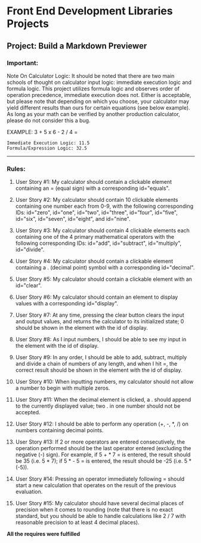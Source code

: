 # Front End Development Libraries Projects

## Project: Build a Markdown Previewer

### Important:

Note On Calculator Logic: It should be noted that there are two main schools of thought on calculator input logic: immediate execution logic and formula logic. This project utilizes formula logic and observes order of operation precedence, immediate execution does not. Either is acceptable, but please note that depending on which you choose, your calculator may yield different results than ours for certain equations (see below example). As long as your math can be verified by another production calculator, please do not consider this a bug.

EXAMPLE: 3 + 5 x 6 - 2 / 4 =

    Immediate Execution Logic: 11.5
    Formula/Expression Logic: 32.5
    
<hr>    

### Rules:

1. User Story #1: My calculator should contain a clickable element containing an = (equal sign) with a corresponding id="equals".

1. User Story #2: My calculator should contain 10 clickable elements containing one number each from 0-9, with the following corresponding IDs: id="zero", id="one", id="two", id="three", id="four", id="five", id="six", id="seven", id="eight", and id="nine".

1. User Story #3: My calculator should contain 4 clickable elements each containing one of the 4 primary mathematical operators with the following corresponding IDs: id="add", id="subtract", id="multiply", id="divide".

1. User Story #4: My calculator should contain a clickable element containing a . (decimal point) symbol with a corresponding id="decimal".

1. User Story #5: My calculator should contain a clickable element with an id="clear".

1. User Story #6: My calculator should contain an element to display values with a corresponding id="display".

1. User Story #7: At any time, pressing the clear button clears the input and output values, and returns the calculator to its initialized state; 0 should be shown in the element with the id of display.

1. User Story #8: As I input numbers, I should be able to see my input in the element with the id of display.

1. User Story #9: In any order, I should be able to add, subtract, multiply and divide a chain of numbers of any length, and when I hit =, the correct result should be shown in the element with the id of display.

1. User Story #10: When inputting numbers, my calculator should not allow a number to begin with multiple zeros.

1. User Story #11: When the decimal element is clicked, a . should append to the currently displayed value; two . in one number should not be accepted.

1. User Story #12: I should be able to perform any operation (+, -, *, /) on numbers containing decimal points.

1. User Story #13: If 2 or more operators are entered consecutively, the operation performed should be the last operator entered (excluding the negative (-) sign). For example, if 5 + * 7 = is entered, the result should be 35 (i.e. 5 * 7); if 5 * - 5 = is entered, the result should be -25 (i.e. 5 * (-5)).

1. User Story #14: Pressing an operator immediately following = should start a new calculation that operates on the result of the previous evaluation.

1. User Story #15: My calculator should have several decimal places of precision when it comes to rounding (note that there is no exact standard, but you should be able to handle calculations like 2 / 7 with reasonable precision to at least 4 decimal places).

**All the requires were fulfilled**
